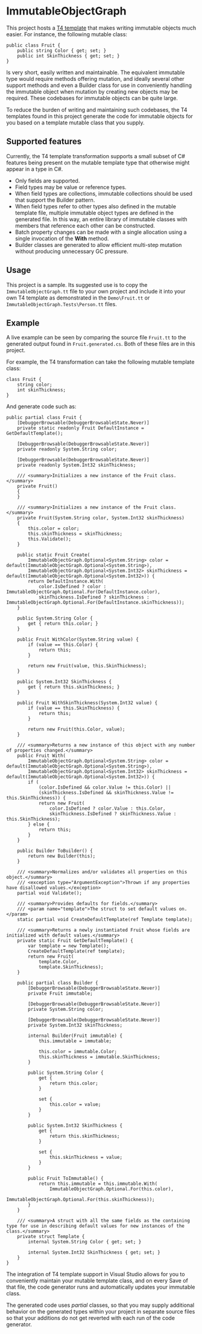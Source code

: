 ImmutableObjectGraph
=======================

This project hosts a [T4 template][1] that makes writing immutable objects
much easier. For instance, the following mutable class:

    public class Fruit {
        public string Color { get; set; }
        public int SkinThickness { get; set; }
    }

Is very short, easily written and maintainable. The equivalent immutable
type would require methods offering mutation, and ideally several other
support methods and even a Builder class for use in conveniently handling
the immutable object when mutation by creating new objects may be required.
These codebases for immutable objects can be quite large.

To reduce the burden of writing and maintaining such codebases, the
T4 templates found in this project generate the code for immutable objects
for you based on a template mutable class that you supply. 

Supported features
------------------
Currently, the T4 template transformation supports a small subset of C#
features being present on the mutable template type that otherwise might
appear in a type in C#. 

 * Only fields are supported. 
 * Field types may be value or reference types.
 * When field types are collections, immutable collections should be used that
   support the Builder pattern.
 * When field types refer to other types also defined in the mutable template
   file, multiple immutable object types are defined in the generated file.
   In this way, an entire library of immutable classes with members that
   reference each other can be constructed.
 * Batch property changes can be made with a single allocation using a single
   invocation of the **With** method.
 * Builder classes are generated to allow efficient multi-step mutation
   without producing unnecessary GC pressure.

Usage
-----
This project is a sample. Its suggested use is to copy the
`ImmutableObjectGraph.tt` file to your own project and include it into your own
T4 template as demonstrated in the `Demo\Fruit.tt` or 
`ImmutableObjectGraph.Tests\Person.tt` files.

Example
-------
A live example can be seen by comparing the source file `Fruit.tt` to the 
generated output found in `Fruit.generated.cs`. Both of these files are in 
this project.

For example, the T4 transformation can take the following mutable template class:

    class Fruit {
        string color;
        int skinThickness;
    }

And generate code such as:

    public partial class Fruit {
        [DebuggerBrowsable(DebuggerBrowsableState.Never)]
        private static readonly Fruit DefaultInstance = GetDefaultTemplate();
    
        [DebuggerBrowsable(DebuggerBrowsableState.Never)]
        private readonly System.String color;
    
        [DebuggerBrowsable(DebuggerBrowsableState.Never)]
        private readonly System.Int32 skinThickness;
    
        /// <summary>Initializes a new instance of the Fruit class.</summary>
        private Fruit()
        {
        }
    
        /// <summary>Initializes a new instance of the Fruit class.</summary>
        private Fruit(System.String color, System.Int32 skinThickness)
        {
            this.color = color;
            this.skinThickness = skinThickness;
            this.Validate();
        }
    
        public static Fruit Create(
            ImmutableObjectGraph.Optional<System.String> color = default(ImmutableObjectGraph.Optional<System.String>), 
            ImmutableObjectGraph.Optional<System.Int32> skinThickness = default(ImmutableObjectGraph.Optional<System.Int32>)) {
            return DefaultInstance.With(
                color.IsDefined ? color : ImmutableObjectGraph.Optional.For(DefaultInstance.color), 
                skinThickness.IsDefined ? skinThickness : ImmutableObjectGraph.Optional.For(DefaultInstance.skinThickness));
        }
    
        public System.String Color {
            get { return this.color; }
        }
    
        public Fruit WithColor(System.String value) {
            if (value == this.Color) {
                return this;
            }
    
            return new Fruit(value, this.SkinThickness);
        }
    
        public System.Int32 SkinThickness {
            get { return this.skinThickness; }
        }
    
        public Fruit WithSkinThickness(System.Int32 value) {
            if (value == this.SkinThickness) {
                return this;
            }
    
            return new Fruit(this.Color, value);
        }
    
        /// <summary>Returns a new instance of this object with any number of properties changed.</summary>
        public Fruit With(
            ImmutableObjectGraph.Optional<System.String> color = default(ImmutableObjectGraph.Optional<System.String>), 
            ImmutableObjectGraph.Optional<System.Int32> skinThickness = default(ImmutableObjectGraph.Optional<System.Int32>)) {
            if (
                (color.IsDefined && color.Value != this.Color) || 
                (skinThickness.IsDefined && skinThickness.Value != this.SkinThickness)) {
                return new Fruit(
                    color.IsDefined ? color.Value : this.Color,
                    skinThickness.IsDefined ? skinThickness.Value : this.SkinThickness);
            } else {
                return this;
            }
        }
    
        public Builder ToBuilder() {
            return new Builder(this);
        }
    
        /// <summary>Normalizes and/or validates all properties on this object.</summary>
        /// <exception type="ArgumentException">Thrown if any properties have disallowed values.</exception>
        partial void Validate();
    
        /// <summary>Provides defaults for fields.</summary>
        /// <param name="template">The struct to set default values on.</param>
        static partial void CreateDefaultTemplate(ref Template template);
    
        /// <summary>Returns a newly instantiated Fruit whose fields are initialized with default values.</summary>
        private static Fruit GetDefaultTemplate() {
            var template = new Template();
            CreateDefaultTemplate(ref template);
            return new Fruit(
                template.Color, 
                template.SkinThickness);
        }
    
        public partial class Builder {
            [DebuggerBrowsable(DebuggerBrowsableState.Never)]
            private Fruit immutable;
    
            [DebuggerBrowsable(DebuggerBrowsableState.Never)]
            private System.String color;
    
            [DebuggerBrowsable(DebuggerBrowsableState.Never)]
            private System.Int32 skinThickness;
    
            internal Builder(Fruit immutable) {
                this.immutable = immutable;
    
                this.color = immutable.Color;
                this.skinThickness = immutable.SkinThickness;
            }
    
            public System.String Color {
                get {
                    return this.color;
                }
    
                set {
                    this.color = value;
                }
            }
    
            public System.Int32 SkinThickness {
                get {
                    return this.skinThickness;
                }
    
                set {
                    this.skinThickness = value;
                }
            }
    
            public Fruit ToImmutable() {
                return this.immutable = this.immutable.With(
                    ImmutableObjectGraph.Optional.For(this.color),
                    ImmutableObjectGraph.Optional.For(this.skinThickness));
            }
        }
    
        /// <summary>A struct with all the same fields as the containing type for use in describing default values for new instances of the class.</summary>
        private struct Template {
            internal System.String Color { get; set; }
    
            internal System.Int32 SkinThickness { get; set; }
        }
    }


The integration of T4 template support in Visual Studio allows for you to
conveniently maintain your mutable template class, and on every Save
of that file, the code generator runs and automatically updates your
immutable class. 

The generated code uses *partial* classes, so that you may supply additional
behavior on the generated types within your project in separate source files
so that your additions do not get reverted with each run of the code
generator.

  [1]: http://www.bing.com/search?setmkt=en-US&q=visual+studio+t4